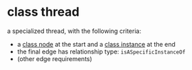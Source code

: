 class thread
======

a specialized thread, with the following criteria:

- a [class node](classNode.md) at the start and a [class instance](classInstance.md) at the end
- the final edge has relationship type: `isASpecificInstanceOf`
- (other edge requirements)

